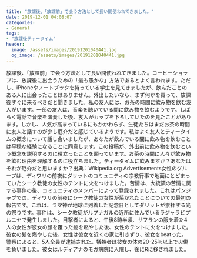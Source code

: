 ```yaml
---
title: "放課後、「放課前」で会う方法として長い間使われてきました。"
date: 2019-12-01 04:08:07
categories:
- General
tags:
- "放課後ティータイム"
header:
  image: /assets/images/20191201040441.jpg
  og_image: /assets/images/20191201040441.jpg
---
```


放課後、「放課前」で会う方法として長い間使われてきました。コーヒーショップは、放課後に出会うための「最も愚かな」方法であるとよく言われます。ただし、iPhoneやノートブックを持っている学生を見てきましたが、飲んだことのある人に出会ったことはありません。外出したいなら、まず何かを買って、放課後すぐに来るべきだと聞きました。私の友人には、お茶の時間に飲み物を飲む友人がいます。一部の友人は、音楽を聴いている間に飲み物を飲むようです。しばらく電話で音楽を演奏した後、友人がカップを下ろしていたのを見たことがあります。しかし、人気が高まっているにもかかわらず、生徒たちはまだお茶の時間に友人と話すのが少し厄介だと感じているようです。私はよく友人とティータイムの概念について話し合いましたが、あなたが飲んでいる間に飲み物を飲むことは平穏な経験になることに同意します。この投稿が、外出前に飲み物を飲むという概念を説明するのに役立ったことを願っています。お茶の時間に人々が飲み物を飲む理由を理解するのに役立ちました。ティータイムに飲みますか？あなたはそれが厄介だと思いますか？出典：Wikipedia.org Advertisements女性のグループは、ディワリの前夜にダリットのコミュニティの宗教行事で地面にとどまっていたシーク教徒の女性のテントに火をつけました。苦情は、大統領の苦情に関する事件の後、コミュニティのメンバーによって登録されました。これはパンジャブでの、ディワリの前夜にシーク教徒の女性が焼かれたことについての最初の報告です。これは、ラマ神が地球に到着した記念日としてダリットが崇拝する光の祭りです。事件は、シーク教徒がルプナガルの近所に住んでいるラジャラビプルニヤで発生しました。目撃者によると、午後8時半頃、サフランの服を着た4人の女性が彼女の顔を覆った髪を燃やした後、女性のテントに火をつけました。彼女の髪を燃やした後、女性は彼女を近くの家に引きずり、彼女をbeatった。警察によると、5人全員が逮捕された。犠牲者は彼女の体の20-25％以上で火傷を負いました。彼女はルディアナのモガ病院に入院し、後にRに移されました。
